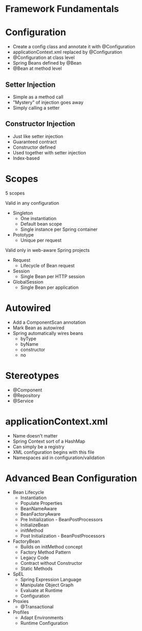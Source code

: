 # **Framework Fundamentals**

# Configuration

- Create a config class and annotate it with @Configuration
- applicationContext.xml replaced by @Configuration
- @Configuration at class level
- Spring Beans defined by @Bean
- @Bean at method level

## Setter Injection

- Simple as a method call
- "Mystery" of injection goes away
- Simply calling a setter

## Constructor Injection

- Just like setter injection
- Guaranteed contract
- Constructor defined
- Used together with setter injection
- Index-based

# Scopes

5 scopes

Valid in any configuration

- Singleton
  - One instantiation
  - Default bean scope
  - Single instance per Spring container
- Prototype
  - Unique per request

Valid only in web-aware Spring projects

- Request
  - Lifecycle of Bean request
- Session
  - Single Bean per HTTP session
- GlobalSession
  - Single Bean per application

# Autowired

- Add a ComponentScan annotation
- Mark Bean as autowired
- Spring automatically wires beans
  - byType
  - byName
  - constructor
  - no

# Stereotypes

- @Component
- @Repository
- @Service

# applicationContext.xml

- Name doesn't matter
- Spring Context sort of a HashMap
- Can simply be a registry
- XML configuration begins with this file
- Namespaces aid in configuration/validation

# Advanced Bean Configuration

- Bean Lifecycle
  - Instantiation
  - Populate Properties
  - BeanNameAware
  - BeanFactoryAware
  - Pre Initialization - BeanPostProcessors
  - InitializeBean
  - initMethod
  - Post Initialization - BeanPostProcessors
- FactoryBean
  - Builds on initMethod concept
  - Factory Method Pattern
  - Legacy Code
  - Contract without Constructor
  - Static Methods
- SpEL
  - Spring Expression Language
  - Manipulate Object Graph
  - Evaluate at Runtime
  - Configuration
- Proxies
  - @Transactional
- Profiles
  - Adapt Environments
  - Runtime Configuration